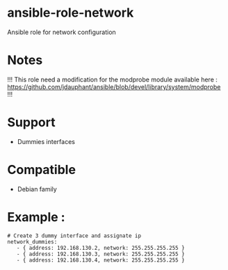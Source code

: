 ansible-role-network
====================

Ansible role for network configuration

# Notes
!!! This role need a modification for the modprobe module available here : https://github.com/jdauphant/ansible/blob/devel/library/system/modprobe !!!

# Support
- Dummies interfaces

# Compatible
- Debian family

# Example :
```
# Create 3 dummy interface and assignate ip
network_dummies:
   - { address: 192.168.130.2, network: 255.255.255.255 }
   - { address: 192.168.130.3, network: 255.255.255.255 }
   - { address: 192.168.130.4, network: 255.255.255.255 }
```

